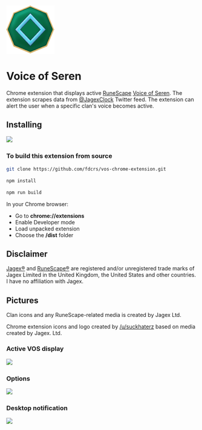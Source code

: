 ![](https://raw.githubusercontent.com/fdcrs/vos-chrome-extension/master/app/images/icons/logo-128.png) 
# Voice of Seren

Chrome extension that displays active [RuneScape](http://runescape.com/) [Voice of Seren](http://runescape.wikia.com/wiki/Voice_of_Seren). The extension scrapes data from [@JagexClock](https://twitter.com/JagexClock) Twitter feed. The extension can alert the user when a specific clan's voice becomes active.

## Installing
[![](http://i.imgur.com/orLwcuL.png)](https://chrome.google.com/webstore/detail/runescape-voice-of-seren/gbjhmhjhgciigooikeecijaecfachbed)

### To build this extension from source

```bash
git clone https://github.com/fdcrs/vos-chrome-extension.git
```
```bash
npm install
```
```bash
npm run build
```
In your Chrome browser:
* Go to **chrome://extensions**
* Enable Developer mode
* Load unpacked extension
* Choose the **/dist** folder

## Disclaimer
[Jagex®](http://www.jagex.com/) and [RuneScape®](http://runescape.com/) are registered and/or unregistered trade marks of Jagex Limited in the United Kingdom, the United States and other countries. I have no affiliation with Jagex.

## Pictures
Clan icons and any RuneScape-related media is created by Jagex Ltd.

Chrome extension icons and logo created by [/u/suckhaterz](https://www.reddit.com/user/suckhaterz) based on media created by Jagex. Ltd.

### Active VOS display
![](http://i.imgur.com/HjBdXIT.png)
### Options
![](http://i.imgur.com/loNeTwZ.png)
### Desktop notification
![](http://i.imgur.com/sdZjwqS.png)
